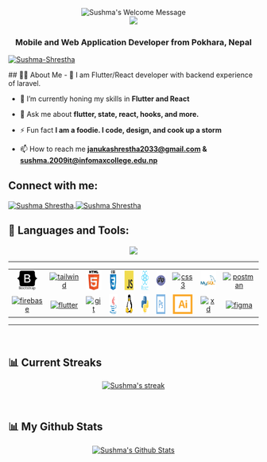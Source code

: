 
<p align="center">
		<img alt="Sushma's Welcome Message"
			 src="https://readme-typing-svg.herokuapp.com?size=30&background=45E5FF00&center=true&vCenter=true&lines=%F0%9F%91%8B%F0%9F%8F%BC+Hi+there!+I'm+Sushma">
  <br />
	<img src="https://profile-counter.glitch.me/Sushma-Shrestha/count.svg" />
</p>
<h3 align="center">Mobile and Web Application Developer from Pokhara, Nepal</h3>

<p align="left"> <a href="https://github.com/ryo-ma/github-profile-trophy"><img src="https://github-profile-trophy.vercel.app/?username=Sushma-Shrestha" alt="Sushma-Shrestha" /></a> </p>
## 🙋‍♂️ About Me
- 📱 I am Flutter/React developer with backend experience of laravel.

- 🌱 I’m currently honing my skills in **Flutter and React**

- 💬 Ask me about **flutter, state, react, hooks, and more.**

- ⚡ Fun fact **I am a foodie. I code, design, and cook up a storm**

- 📫 How to reach me **janukashrestha2033@gmail.com & sushma.2009it@infomaxcollege.edu.np**

## Connect with me:
<p align="left">
    <a href="https://twitter.com/SushmaS04828202" target="blank">
        <img align="center" src="https://raw.githubusercontent.com/rahuldkjain/github-profile-readme-generator/master/src/images/icons/Social/twitter.svg" alt="Sushma Shrestha" height="30" width="40" />
    </a>
    <a href = "https://www.linkedin.com/in/sushma-shrestha-67a0a4236/" target="blank">
        <img align="center" src="https://img.icons8.com/fluent/48/000000/linkedin.png" alt="Sushma Shrestha" height="30" width="40" />
    </a>
</p>

## 🚀 Languages and Tools:

<div align="center">
    <img align="center" src="https://github-readme-stats.vercel.app/api/top-langs/?username=Sushma-Shrestha&layout=compact" />
 </div>
 <hr>

<table style="margin: auto;" align="center">
    <tr>
        <td align="center" width="96">
            <a href="https://getbootstrap.com" target="_blank" rel="noreferrer"> 
                <img src="https://raw.githubusercontent.com/devicons/devicon/master/icons/bootstrap/bootstrap-plain-wordmark.svg" alt="bootstrap" width="40" height="40"/>
            </a> 
        </td>
        <td align="center" width="96">
            <a href="https://tailwindcss.com/" target="_blank" rel="noreferrer"> 
                <img src="https://www.vectorlogo.zone/logos/tailwindcss/tailwindcss-icon.svg" alt="tailwind" width="40" height="40"/> 
            </a> 
        </td>
        <td align="center" width="96">
            <a href="https://www.w3.org/html/" target="_blank" rel="noreferrer"> 
                <img src="https://raw.githubusercontent.com/devicons/devicon/master/icons/html5/html5-original-wordmark.svg" alt="html5" width="40" height="40"/> 
            </a> 
       </td>
        <td align="center" width="96">
            <a href="https://www.w3schools.com/css/" target="_blank" rel="noreferrer"> 
                <img src="https://raw.githubusercontent.com/devicons/devicon/master/icons/css3/css3-original-wordmark.svg" alt="css3" width="40" height="40"/> 
            </a> 
        </td>
        <td align="center" width="96">
            <a href="https://developer.mozilla.org/en-US/docs/Web/JavaScript" target="_blank" rel="noreferrer"> 
                <img src="https://raw.githubusercontent.com/devicons/devicon/master/icons/javascript/javascript-original.svg" alt="javascript" width="40" height="40"/> 
            </a> 
       </td>
        <td align="center" width="96">
        <a href="https://reactjs.org/" target="_blank" rel="noreferrer"> 
            <img src="https://raw.githubusercontent.com/devicons/devicon/master/icons/react/react-original-wordmark.svg" alt="react" width="40" height="40"/> 
        </a> 
        </td>
        <td align="center" width="96">
            <a href="https://www.php.net" target="_blank" rel="noreferrer"> 
                <img src="https://raw.githubusercontent.com/devicons/devicon/master/icons/php/php-original.svg" alt="php" width="40" height="40"/> 
            </a> 
        </td>
        <td align="center" width="96">
            <a href="https://laravel.com" target="_blank" rel="noreferrer"> 
                <img src="https://upload.wikimedia.org/wikipedia/commons/9/9a/Laravel.svg" alt="css3" width="40" height="40" /> 
            </a>
        </td>
        <td align="center" width="96">
            <a href="https://www.mysql.com/" target="_blank" rel="noreferrer"> 
                <img src="https://raw.githubusercontent.com/devicons/devicon/master/icons/mysql/mysql-original-wordmark.svg" alt="mysql" width="40" height="40"/> 
            </a> 
        </td>
        <td align="center" width="96">
            <a href="https://postman.com" target="_blank" rel="noreferrer"> 
                <img src="https://www.vectorlogo.zone/logos/getpostman/getpostman-icon.svg" alt="postman" width="40" height="40"/> 
            </a> 
        </td>
    </tr>
    <tr>
       <td align="center" width="96">
            <a href="https://firebase.google.com/" target="_blank" rel="noreferrer"> 
                <img src="https://www.vectorlogo.zone/logos/firebase/firebase-icon.svg" alt="firebase" width="40" height="40"/> 
            </a> 
       </td>
       <td align="center" width="96">
            <a href="https://flutter.dev" target="_blank" rel="noreferrer"> 
                <img src="https://www.vectorlogo.zone/logos/flutterio/flutterio-icon.svg" alt="flutter" width="40" height="40"/> 
            </a> 
       </td>
       <td align="center" width="96">
            <a href="https://git-scm.com/" target="_blank" rel="noreferrer"> 
                <img src="https://www.vectorlogo.zone/logos/git-scm/git-scm-icon.svg" alt="git" width="40" height="40"/> 
            </a> 
        </td>
       <td align="center" width="96">
            <a href="https://www.java.com" target="_blank" rel="noreferrer"> 
                <img src="https://raw.githubusercontent.com/devicons/devicon/master/icons/java/java-original.svg" alt="java" width="40" height="40"/> 
            </a> 
       </td>
       <td align="center" width="96">
            <a href="https://www.linux.org/" target="_blank" rel="noreferrer"> 
                <img src="https://raw.githubusercontent.com/devicons/devicon/master/icons/linux/linux-original.svg" alt="linux" width="40" height="40"/> 
            </a> 
       </td>
        <td align="center" width="96">
            <a href="https://www.python.org" target="_blank" rel="noreferrer"> 
                <img src="https://raw.githubusercontent.com/devicons/devicon/master/icons/python/python-original.svg" alt="python" width="40" height="40"/> 
            </a> 
        </td>
        <td align="center" width="96">
            <a href="https://www.photoshop.com/en" target="_blank" rel="noreferrer"> 
                <img src="https://raw.githubusercontent.com/devicons/devicon/master/icons/photoshop/photoshop-line.svg" alt="photoshop" width="40" height="40"/> 
            </a> 
        </td>
        <td align="center" width="96">
            <a href="https://www.adobe.com/products/illustrator.html" target="_blank" rel="noreferrer"> 
                <img src="https://raw.githubusercontent.com/devicons/devicon/master/icons/illustrator/illustrator-line.svg" alt="illustrator" width="40" height="40"/> 
            </a> 
        </td>
        <td align="center" width="96">
            <a href="https://www.adobe.com/products/xd.html" target="_blank" rel="noreferrer"> 
                <img src="https://cdn.worldvectorlogo.com/logos/adobe-xd.svg" alt="xd" width="40" height="40"/> 
            </a> 
        </td>
        <td align="center" width="96">
            <a href="https://www.figma.com/" target="_blank" rel="noreferrer"> <img src="https://www.vectorlogo.zone/logos/figma/figma-icon.svg" alt="figma" width="40" height="40"/>
            </a> 
        </td>
    </tr>
    </table>
<hr><br/>

## 📊 Current Streaks

<p align="center">
    <a href="https://github-readme-streak-stats.herokuapp.com/?user=sushma-shrestha&theme=black-ice&hide_border=true&stroke=0000&background=060A0CD0">
        <img title="🔥 Get streak stats for your profile at git.io/streak-stats" alt="Sushma's streak" src="https://github-readme-streak-stats.herokuapp.com/?user=sushma-shrestha&theme=black-ice&hide_border=true&stroke=0000&background=060A0CD0"/>
    </a>
</p><br/>

## 📊 My Github Stats

 <p align="center">
    <a href="https://github-readme-stats.vercel.app/api?username=sushma-shrestha&show_icons=true&count_private=true&theme=react&hide_border=true&bg_color=0D1117"><img alt="Sushma's Github Stats" src="https://github-readme-stats.vercel.app/api?username=sushma-shrestha&show_icons=true&count_private=true&theme=react&hide_border=true&bg_color=0D1117" /></a>
    </p>
  


